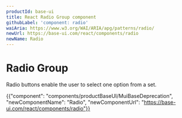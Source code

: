 ```yaml
---
productId: base-ui
title: React Radio Group component
githubLabel: 'component: radio'
waiAria: https://www.w3.org/WAI/ARIA/apg/patterns/radio/
newUrl: https://base-ui.com/react/components/radio
newName: Radio
---
```


# Radio Group

<p class="description">Radio buttons enable the user to select one option from a set.</p>

{{"component": "components/productBaseUI/MuiBaseDeprecation", "newComponentName": "Radio", "newComponentUrl": "https://base-ui.com/react/components/radio"}}